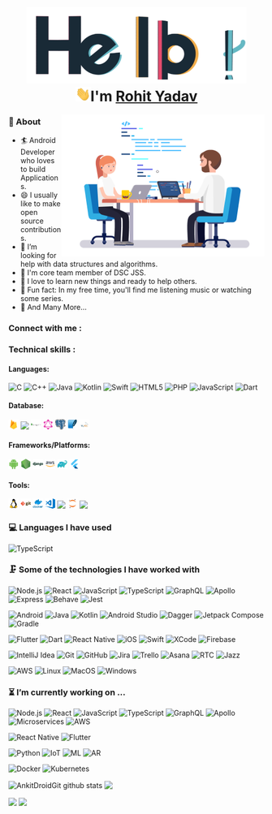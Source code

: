 <h1 align="center">
  <img src="assets/hello.gif" alt="hello-gif" height="150px">
  <br>
  <img src="assets/wave.gif" alt="waving hand" width="30px">I'm <a href="https://www.linkedin.com/in/rohit-yadav-say-hello/">Rohit Yadav</a>
</h1>

<img align="right" alt="GIF" src="assets/about.gif" width="400px" height="280px"/>

### 🧐 About
- 🏄‍ Android Developer who loves to build Applications.
- 😄 I usually like to make open source contributions.
- 🤔 I’m looking for help with data structures and algorithms.
- 🔭 I'm core team member of DSC JSS.
- 🌱 I love to learn new things and ready to help others.
- 🎨 Fun fact: In my free time, you'll find me listening music or watching some series.
- 👯 And Many More...

### Connect with me :

### Technical skills :

#### Languages:

![C](https://img.shields.io/badge/-C-333333?style=flat&logo=c)
![C++](https://img.shields.io/badge/-C++-333333?style=flat&logo=c%2B%2B)
![Java](https://img.shields.io/badge/-Java-333333?style=flat&logo=java)
![Kotlin](https://img.shields.io/badge/-kotlin-333333?style=flat&logo=kotlin)
![Swift](https://img.shields.io/badge/-Swift-333333?style=flat&logo=swift)
![HTML5](https://img.shields.io/badge/-HTML5-333333?style=flat&logo=html5)
![PHP](https://img.shields.io/badge/-PHP-333333?style=flat&logo=php)
![JavaScript](https://img.shields.io/badge/-JavaScript-333333?style=flat&logo=javascript)
![Dart](https://img.shields.io/badge/-Dart-333333?style=flat&logo=dart)

#### Database:

<code><img height="20" src="https://raw.githubusercontent.com/github/explore/80688e429a7d4ef2fca1e82350fe8e3517d3494d/topics/firebase/firebase.png"></code>
<code><img height="20" src="https://upload.wikimedia.org/wikipedia/commons/thumb/f/fd/DynamoDB.png/220px-DynamoDB.png"></code>
<code><img height="20" src="https://raw.githubusercontent.com/github/explore/80688e429a7d4ef2fca1e82350fe8e3517d3494d/topics/mongodb/mongodb.png"></code>
<code><img height="20" src="https://raw.githubusercontent.com/github/explore/5c058a388828bb5fde0bcafd4bc867b5bb3f26f3/topics/graphql/graphql.png"></code>
<code><img height="20" src="https://raw.githubusercontent.com/github/explore/80688e429a7d4ef2fca1e82350fe8e3517d3494d/topics/postgresql/postgresql.png"></code>
<code><img height="20" src="https://raw.githubusercontent.com/github/explore/2d218e3aa252dc90eef269b34eeec1fbd15dc07e/topics/sqlite/sqlite.png"></code>
<code><img height="20" src="https://raw.githubusercontent.com/github/explore/80688e429a7d4ef2fca1e82350fe8e3517d3494d/topics/mysql/mysql.png"></code>

#### Frameworks/Platforms:
<code><img height="20" src="https://raw.githubusercontent.com/github/explore/80688e429a7d4ef2fca1e82350fe8e3517d3494d/topics/android/android.png"></code>
<code><img height="20" src="https://raw.githubusercontent.com/github/explore/80688e429a7d4ef2fca1e82350fe8e3517d3494d/topics/nodejs/nodejs.png"></code>
<code><img height="20" src="https://raw.githubusercontent.com/github/explore/80688e429a7d4ef2fca1e82350fe8e3517d3494d/topics/django/django.png"></code>
<code><img height="20" src="https://raw.githubusercontent.com/github/explore/fbceb94436312b6dacde68d122a5b9c7d11f9524/topics/aws/aws.png"></code>
<code><img height="20" src="https://raw.githubusercontent.com/github/explore/59009b1589a883459c0ae19044e3e7e3ec0c4e0a/topics/gradle/gradle.png"></code>
<code><img height="20" src="https://raw.githubusercontent.com/github/explore/cebd63002168a05a6a642f309227eefeccd92950/topics/flutter/flutter.png"></code>


#### Tools:
<code><img height="20" src="https://raw.githubusercontent.com/github/explore/80688e429a7d4ef2fca1e82350fe8e3517d3494d/topics/linux/linux.png"></code>
<code><img height="20" src="https://raw.githubusercontent.com/github/explore/80688e429a7d4ef2fca1e82350fe8e3517d3494d/topics/git/git.png"></code>
<code><img height="20" src="https://raw.githubusercontent.com/github/explore/80688e429a7d4ef2fca1e82350fe8e3517d3494d/topics/docker/docker.png"></code>
<code><img height="20" src="https://raw.githubusercontent.com/github/explore/80688e429a7d4ef2fca1e82350fe8e3517d3494d/topics/visual-studio-code/visual-studio-code.png"></code>
<code><img height="20" src="https://upload.wikimedia.org/wikipedia/commons/3/34/Android_Studio_icon.svg"></code>
<code><img height="20" src="https://raw.githubusercontent.com/github/explore/80688e429a7d4ef2fca1e82350fe8e3517d3494d/topics/jupyter-notebook/jupyter-notebook.png"></code>
<code><img height="20" src="https://resources.jetbrains.com/storage/products/intellij-idea/img/meta/intellij-idea_logo_300x300.png"></code>
</p>



### 💻 Languages I have used


![TypeScript](https://img.shields.io/badge/-TypeScript-333333?style=flat&logo=typescript)





### 🗜 Some of the technologies I have worked with
![Node.js](https://img.shields.io/badge/-Node.js-333333?style=flat&logo=node.js&logoColor=339933)
![React](https://img.shields.io/badge/-React-333333?style=flat&logo=React&logoColor=61DAFB)
![JavaScript](https://img.shields.io/badge/-JavaScript-333333?style=flat&logo=javascript)
![TypeScript](https://img.shields.io/badge/-TypeScript-333333?style=flat&logo=typescript)
![GraphQL](https://img.shields.io/badge/-Graphql-333333?style=flat&logo=graphql)
![Apollo](http://img.shields.io/badge/-Apollo-333333?style=flat&logo=graphql)
![Express](http://img.shields.io/badge/-Expressjs-333333?style=flat&logo=javascript)
![Behave](http://img.shields.io/badge/-Behave-333333?style=flat&logo=python)
![Jest](http://img.shields.io/badge/-Jest-333333?style=flat&logo=jest)

![Android](http://img.shields.io/badge/-Android-333333?style=flat&logo=android)
![Java](https://img.shields.io/badge/-Java-333333?style=flat&logo=java)
![Kotlin](https://img.shields.io/badge/-kotlin-333333?style=flat&logo=kotlin)
![Android Studio](http://img.shields.io/badge/-Android%20Studio-333333?style=flat&logo=android-studio)
![Dagger](http://img.shields.io/badge/-dagger-333333?style=flat&logo=android)
![Jetpack Compose](http://img.shields.io/badge/-Jetpack%20Compose-333333?style=flat&logo=android)
![Gradle](http://img.shields.io/badge/-Gradle-333333?style=flat&logo=gradle)

![Flutter](http://img.shields.io/badge/-Flutter-333333?style=flat&logo=flutter)
![Dart](https://img.shields.io/badge/-Dart-333333?style=flat&logo=dart)
![React Native](http://img.shields.io/badge/-React%20Native-333333?style=flat&logo=react)
![iOS](http://img.shields.io/badge/-iOS-333333?style=flat&logo=apple)
![Swift](https://img.shields.io/badge/-Swift-333333?style=flat&logo=swift)
![XCode](https://img.shields.io/badge/-XCode-333333?style=flat&logo=XCode&logoColor=1575F9)
![Firebase](http://img.shields.io/badge/-Firebase-333333?style=flat&logo=firebase)

![IntelliJ Idea](http://img.shields.io/badge/-IntelliJ-333333?style=flat&logo=jetbrains)
![Git](https://img.shields.io/badge/-Git-333333?style=flat&logo=git&logoColor=F05032)
![GitHub](https://img.shields.io/badge/-GitHub-333333?style=flat&logo=github&logoColor=FFFFFF)
![Jira](https://img.shields.io/badge/-Jira-333333?style=flat&logo=jira-software&logoColor=white&logoColor=0052CC)
![Trello](http://img.shields.io/badge/-Trello-333333?style=flat&logo=trello)
![Asana](http://img.shields.io/badge/-Asana-333333?style=flat&logo=asana)
![RTC](http://img.shields.io/badge/-RTC-333333?style=flat&logo=ibm)
![Jazz](http://img.shields.io/badge/-Jazz-333333?style=flat&logo=ibm)

![AWS](http://img.shields.io/badge/-AWS-333333?style=flat&logo=amazon)
![Linux](https://img.shields.io/badge/-Linux-333333?style=flat&logo=linux&logoColor=FCC624)
![MacOS](http://img.shields.io/badge/-Mac%20OS-333333?style=flat&logo=apple)
![Windows](http://img.shields.io/badge/-Windows-333333?style=flat&logo=windows)


### ⏳ I’m currently working on ...

![Node.js](https://img.shields.io/badge/-Node.js-333333?style=flat&logo=node.js&logoColor=339933)
![React](https://img.shields.io/badge/-React-333333?style=flat&logo=React&logoColor=61DAFB)
![JavaScript](https://img.shields.io/badge/-JavaScript-333333?style=flat&logo=javascript)
![TypeScript](https://img.shields.io/badge/-TypeScript-333333?style=flat&logo=typescript)
![GraphQL](https://img.shields.io/badge/-Graphql-333333?style=flat&logo=graphql)
![Apollo](http://img.shields.io/badge/-Apollo-333333?style=flat&logo=graphql)
![Microservices](http://img.shields.io/badge/-Microservices-333333?style=flat&logo=microservices)
![AWS](http://img.shields.io/badge/-AWS-333333?style=flat&logo=amazon)

![React Native](http://img.shields.io/badge/-React%20Native-333333?style=flat&logo=react)
![Flutter](http://img.shields.io/badge/-Flutter-333333?style=flat&logo=flutter)

![Python](https://img.shields.io/badge/-Python-333333?style=flat&logo=python)
![IoT](http://img.shields.io/badge/-IoT-333333?style=flat&logo=iot)
![ML](http://img.shields.io/badge/-Machine%20Learning-333333?style=flat&logo=machine-learning)
![AR](http://img.shields.io/badge/-Augumented%20Reality-333333?style=flat&logo=ar)

![Docker](http://img.shields.io/badge/-docker-333333?style=flat&logo=docker)
![Kubernetes](http://img.shields.io/badge/-Kubernetes-333333?style=flat&logo=kubernetes)


<img align="center" src="https://github-readme-stats.vercel.app/api?username=AnkitDroidGit&show_icons=true&theme=onedark&line_height=27" alt="AnkitDroidGit github stats" />	

<img align="center" src="https://github-readme-stats.vercel.app/api/top-langs/?username=AnkitDroidGit&layout=compact&theme=onedark&hide=css,html,jupyter+notebook" />	

<p>
  <img align="center" src="https://github-readme-stats.vercel.app/api/pin/?username=AnkitDroidGit&repo=RxKotlin-RxJava2-Android-Samples&show_owner=true&theme=onedark" />  <img align="center" src="https://github-readme-stats.vercel.app/api/pin/?username=AnkitDroidGit&repo=FoldingAnimationKotlin-Android&show_owner=true&theme=onedark" />
</p>	

